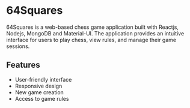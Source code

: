 # 64Squares

64Squares is a web-based chess game application built with Reactjs, Nodejs, MongoDB and Material-UI. The application provides an intuitive interface for users to play chess, view rules, and manage their game sessions.

## Features

- User-friendly interface
- Responsive design
- New game creation
- Access to game rules
